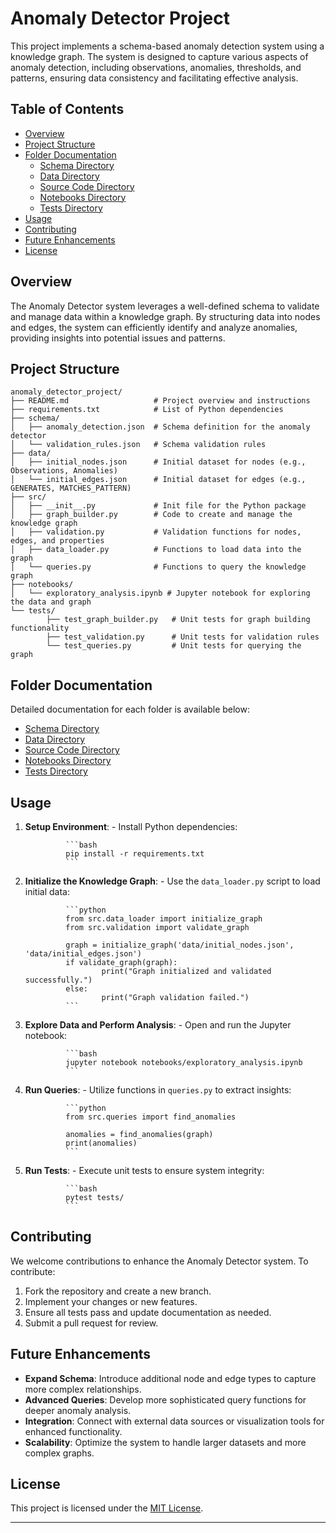 # Anomaly Detector Project

This project implements a schema-based anomaly detection system using a knowledge graph. The system is designed to capture various aspects of anomaly detection, including observations, anomalies, thresholds, and patterns, ensuring data consistency and facilitating effective analysis.

## Table of Contents

- [Overview](#overview)
- [Project Structure](#project-structure)
- [Folder Documentation](#folder-documentation)
    - [Schema Directory](./schema/README.md)
    - [Data Directory](./data/README.md)
    - [Source Code Directory](./src/README.md)
    - [Notebooks Directory](./notebooks/README.md)
    - [Tests Directory](./tests/README.md)
- [Usage](#usage)
- [Contributing](#contributing)
- [Future Enhancements](#future-enhancements)
- [License](#license)

## Overview

The Anomaly Detector system leverages a well-defined schema to validate and manage data within a knowledge graph. By structuring data into nodes and edges, the system can efficiently identify and analyze anomalies, providing insights into potential issues and patterns.

## Project Structure

```
anomaly_detector_project/
├── README.md                   # Project overview and instructions
├── requirements.txt            # List of Python dependencies
├── schema/
│   ├── anomaly_detection.json  # Schema definition for the anomaly detector
│   └── validation_rules.json   # Schema validation rules
├── data/
│   ├── initial_nodes.json      # Initial dataset for nodes (e.g., Observations, Anomalies)
│   └── initial_edges.json      # Initial dataset for edges (e.g., GENERATES, MATCHES_PATTERN)
├── src/
│   ├── __init__.py             # Init file for the Python package
│   ├── graph_builder.py        # Code to create and manage the knowledge graph
│   ├── validation.py           # Validation functions for nodes, edges, and properties
│   ├── data_loader.py          # Functions to load data into the graph
│   └── queries.py              # Functions to query the knowledge graph
├── notebooks/
│   └── exploratory_analysis.ipynb # Jupyter notebook for exploring the data and graph
└── tests/
        ├── test_graph_builder.py   # Unit tests for graph building functionality
        ├── test_validation.py      # Unit tests for validation rules
        └── test_queries.py         # Unit tests for querying the graph
```

## Folder Documentation

Detailed documentation for each folder is available below:

- [Schema Directory](./schema/README.md)
- [Data Directory](./data/README.md)
- [Source Code Directory](./src/README.md)
- [Notebooks Directory](./notebooks/README.md)
- [Tests Directory](./tests/README.md)

## Usage

1. **Setup Environment**:
        - Install Python dependencies:

                ```bash
                pip install -r requirements.txt
                ```

2. **Initialize the Knowledge Graph**:
        - Use the `data_loader.py` script to load initial data:

                ```python
                from src.data_loader import initialize_graph
                from src.validation import validate_graph

                graph = initialize_graph('data/initial_nodes.json', 'data/initial_edges.json')
                if validate_graph(graph):
                        print("Graph initialized and validated successfully.")
                else:
                        print("Graph validation failed.")
                ```

3. **Explore Data and Perform Analysis**:
        - Open and run the Jupyter notebook:

                ```bash
                jupyter notebook notebooks/exploratory_analysis.ipynb
                ```

4. **Run Queries**:
        - Utilize functions in `queries.py` to extract insights:

                ```python
                from src.queries import find_anomalies

                anomalies = find_anomalies(graph)
                print(anomalies)
                ```

5. **Run Tests**:
        - Execute unit tests to ensure system integrity:

                ```bash
                pytest tests/
                ```

## Contributing

We welcome contributions to enhance the Anomaly Detector system. To contribute:

1. Fork the repository and create a new branch.
2. Implement your changes or new features.
3. Ensure all tests pass and update documentation as needed.
4. Submit a pull request for review.

## Future Enhancements

- **Expand Schema**: Introduce additional node and edge types to capture more complex relationships.
- **Advanced Queries**: Develop more sophisticated query functions for deeper anomaly analysis.
- **Integration**: Connect with external data sources or visualization tools for enhanced functionality.
- **Scalability**: Optimize the system to handle larger datasets and more complex graphs.

## License

This project is licensed under the [MIT License](LICENSE).

---

